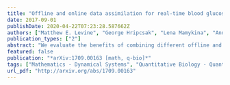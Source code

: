 ```yaml
---
title: "Offline and online data assimilation for real-time blood glucose forecasting in type 2 diabetes"
date: 2017-09-01
publishDate: 2020-04-22T07:23:28.587662Z
authors: ["Matthew E. Levine", "George Hripcsak", "Lena Mamykina", "Andrew Stuart", "David J. Albers"]
publication_types: ["2"]
abstract: "We evaluate the benefits of combining different offline and online data assimilation methodologies to improve personalized blood glucose prediction with type 2 diabetes self-monitoring data. We collect self-monitoring data (nutritional reports and pre- and post-prandial glucose measurements) from 4 individuals with diabetes and 2 individuals without diabetes. We write online to refer to methods that update state and parameters sequentially as nutrition and glucose data are received, and offline to refer to methods that estimate parameters over a fixed data set, distributed over a time window containing multiple nutrition and glucose measurements. We fit a model of ultradian glucose dynamics to the first half of each data set using offline (MCMC and nonlinear optimization) and online (unscented Kalman filter and an unfiltered model---a dynamical model driven by nutrition data that does not update states) data assimilation methods. Model parameters estimated over the first half of the data are used within online forecasting methods to issue forecasts over the second half of each data set. Offline data assimilation methods provided consistent advantages in predictive performance and practical usability in 4 of 6 patient data sets compared to online data assimilation methods alone; yet 2 of 6 patients were best predicted with a strictly online approach. Interestingly, parameter estimates generated offline led to worse predictions when fed to a stochastic filter than when used in a simple, unfiltered model that incorporates new nutritional information, but does not update model states based on glucose measurements. The relative improvements seen from the unfiltered model, when carefully trained offline, exposes challenges in model sensitivity and filtering applications, but also opens possibilities for improved glucose forecasting and relaxed patient self-monitoring requirements."
featured: false
publication: "*arXiv:1709.00163 [math, q-bio]*"
tags: ["Mathematics - Dynamical Systems", "Quantitative Biology - Quantitative Methods"]
url_pdf: "http://arxiv.org/abs/1709.00163"
---
```


